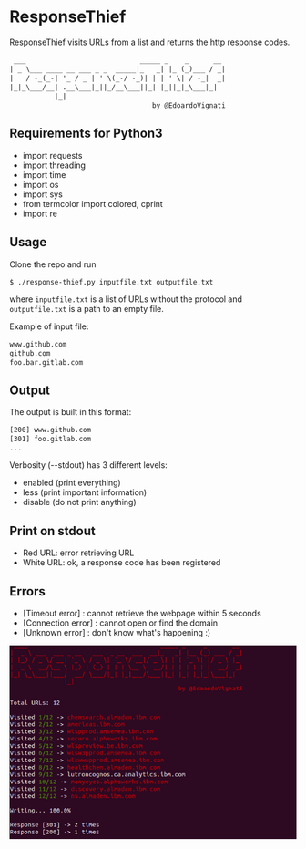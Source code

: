 # ResponseThief
ResponseThief visits URLs from a list and returns the http response codes. 

     ___                            _____ _    _      __ 
    | _ \___ ____ __ ___ _ _  _____|_   _| |_ (_)___ / _|
    |   / -_(_-| '_ / _ | ' \(_-/ -_)| | | ' \| / -_|  _|
    |_|_\___/__| .__\___|_||_/__\___||_| |_||_|_\___|_|  
               |_|                                       	                               
                                       by @EdoardoVignati 

## Requirements for Python3
- import requests
- import threading
- import time
- import os
- import sys
- from termcolor import colored, cprint
- import re

## Usage
Clone the repo and run 

```
$ ./response-thief.py inputfile.txt outputfile.txt
```

where ```inputfile.txt``` is a list of URLs without the protocol and ```outputfile.txt``` is a path to an empty file.

Example of input file:
```
www.github.com
github.com
foo.bar.gitlab.com
```


## Output
The output is built in this format:
```
[200] www.github.com
[301] foo.gitlab.com
...
```
Verbosity (--stdout) has 3 different levels:
- enabled (print everything)
- less (print important information)
- disable (do not print anything)

## Print on stdout
- Red URL: error retrieving URL
- White URL: ok, a response code has been registered 

## Errors
- [Timeout error] : cannot retrieve the webpage within 5 seconds
- [Connection error] : cannot open or find the domain
- [Unknown error] : don't know what's happening :)


![Demo](https://raw.githubusercontent.com/EdoardoVignati/ResponseThief/master/responsethief.png)
 

